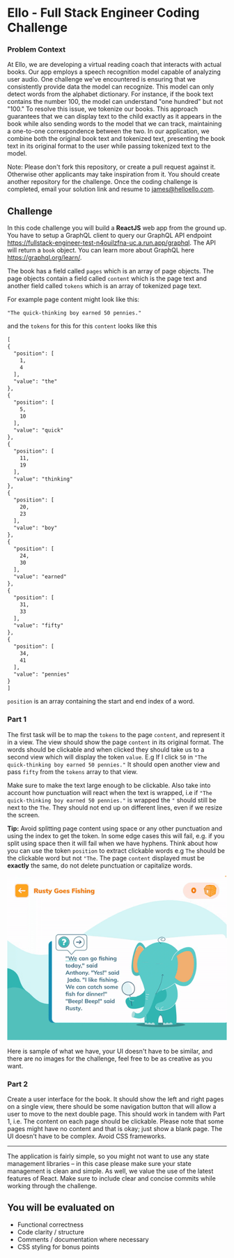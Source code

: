 # Ello - Full Stack Engineer Coding Challenge

### Problem Context

At Ello, we are developing a virtual reading coach that interacts with actual books. Our app employs a speech recognition model capable of analyzing user audio. One challenge we've encountered is ensuring that we consistently provide data the model can recognize. This model can only detect words from the alphabet dictionary. For instance, if the book text contains the number 100, the model can understand "one hundred" but not "100." To resolve this issue, we tokenize our books. This approach guarantees that we can display text to the child exactly as it appears in the book while also sending words to the model that we can track, maintaining a one-to-one correspondence between the two. In our application, we combine both the original book text and tokenized text, presenting the book text in its original format to the user while passing tokenized text to the model.

Note: Please don't fork this repository, or create a pull request against it. Otherwise other applicants may take inspiration from it. You should create another repository for the challenge. Once the coding challenge is completed, email your solution link and resume to [james@helloello.com](mailto:james@helloello.com).

## Challenge

In this code challenge you will build a **ReactJS** web app from the ground up. You have to setup a GraphQL client to query our GraphQL API endpoint https://fullstack-engineer-test-n4ouilzfna-uc.a.run.app/graphql. The API will return a `book` object. You can learn more about GraphQL here https://graphql.org/learn/.

The book has a field called `pages` which is an array of page objects. The page objects contain a field called `content` which is the page text and another field called `tokens` which is an array of tokenized page text.

For example page content might look like this:

```
"The quick-thinking boy earned 50 pennies."
```

and the `tokens` for this for this `content` looks like this


```
[
{
  "position": [
    1,
    4
  ],
  "value": "the"
},
{
  "position": [
    5,
    10
  ],
  "value": "quick"
},
{
  "position": [
    11,
    19
  ],
  "value": "thinking"
},
{
  "position": [
    20,
    23
  ],
  "value": "boy"
},
{
  "position": [
    24,
    30
  ],
  "value": "earned"
},
{
  "position": [
    31,
    33
  ],
  "value": "fifty"
},
{
  "position": [
    34,
    41
  ],
  "value": "pennies"
}
]
```

`position` is an array containing the start and end index of a word.

### Part 1

The first task will be to map the `tokens` to the page `content`, and represent it in a view. The view should show the page `content` in its original format. The words should be clickable and when clicked they should take us to a second view which will display the token `value`. E.g If I click `50` in `"The quick-thinking boy earned 50 pennies."` It should open another view and pass `fifty` from the `tokens` array to that view.

Make sure to make the text large enough to be clickable. Also take into account how punctuation will react when the text is wrapped, i.e if `"The quick-thinking boy earned 50 pennies."` is wrapped the `"` should still be next to the `The`. They should not end up on different lines, even if we resize the screen.

**Tip:** Avoid splitting page content using space or any other punctuation and using the index to get the token. In some edge cases this will fail, e.g. if you split using space then it will fail when we have hyphens. Think about how you can use the token `position` to extract clickable words e.g `The` should be the clickable word but not `"The`. The page `content` displayed must be **exactly** the same, do not delete punctuation or capitalize words.

![](https://github.com/ElloTechnology/full-stack-test/blob/main/ezgif-4-61ef17b8bc.gif)

Here is sample of what we have, your UI doesn't have to be similar, and there are no images for the challenge, feel free to be as creative as you want.

### Part 2

Create a user interface for the book. It should show the left and right pages on a single view, there should be some navigation button that will allow a user to move to the next double page. This should work in tandem with Part 1, i.e. The content on each page should be clickable. Please note that some pages might have no content and that is okay; just show a blank page. The UI doesn't have to be complex. Avoid CSS frameworks.

___

The application is fairly simple, so you might not want to use any state management libraries – in this case please make sure your state management is clean and simple. As well, we value the use of the latest features of React. Make sure to include clear and concise commits while working through the challenge.

## You will be evaluated on

- Functional correctness
- Code clarity / structure
- Comments / documentation where necessary
- CSS styling for bonus points

